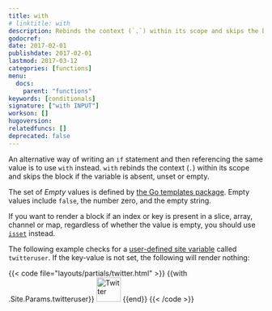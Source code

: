 ```yaml
---
title: with
# linktitle: with
description: Rebinds the context (`.`) within its scope and skips the block if the variable is absent or empty.
godocref:
date: 2017-02-01
publishdate: 2017-02-01
lastmod: 2017-03-12
categories: [functions]
menu:
  docs:
    parent: "functions"
keywords: [conditionals]
signature: ["with INPUT"]
workson: []
hugoversion:
relatedfuncs: []
deprecated: false
---
```


An alternative way of writing an `if` statement and then referencing the same value is to use `with` instead. `with` rebinds the context (`.`) within its scope and skips the block if the variable is absent, unset or empty.

The set of *Empty* values is defined by [the Go templates package](https://golang.org/pkg/text/template/). Empty values include `false`, the number zero, and the empty string.

If you want to render a block if an index or key is present in a slice, array, channel or map, regardless of whether the value is empty, you should use [`isset`](/functions/isset) instead.

The following example checks for a [user-defined site variable](/variables/site/) called `twitteruser`. If the key-value is not set, the following will render nothing:

{{< code file="layouts/partials/twitter.html" >}}
{{with .Site.Params.twitteruser}}<span class="twitter">
<a href="https://twitter.com/{{.}}" rel="author">
<img src="/images/twitter.png" width="48" height="48" title="Twitter: {{.}}"
 alt="Twitter"></a>
</span>{{end}}
{{< /code >}}
